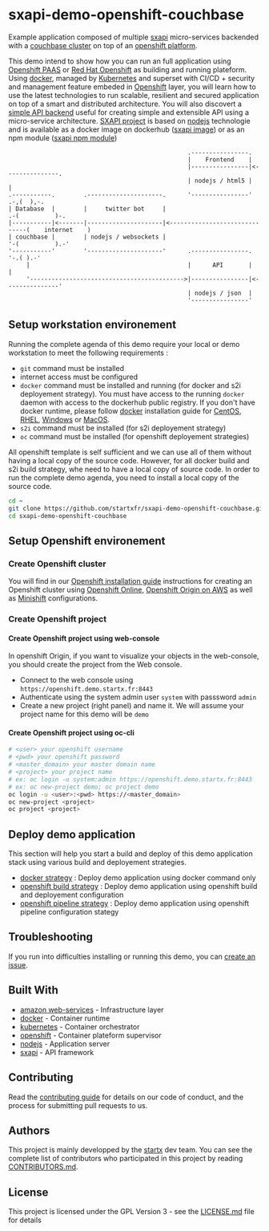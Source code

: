 # sxapi-demo-openshift-couchbase

Example application composed of multiple [sxapi](https://github.com/startxfr/sxapi-core/) 
 micro-services backended with a [couchbase cluster](http://couchbase.com)
on top of an [openshift platform](https://www.openshift.org).

This demo intend to show how you can run an full application using [Openshift PAAS](https://www.openshift.org)
or [Red Hat Openshift](https://www.redhat.com/fr/technologies/cloud-computing/openshift) as
building and running plateform. Using [docker](https://hub.docker.com/r/startx), managed by 
[Kubernetes](https://kubernetes.io) and superset with CI/CD + security and management feature embeded in
[Openshift](https://www.openshift.org) layer, you will learn how to use the latest technologies 
to run scalable, resilient and secured application on top of a smart and distributed architecture.
You will also discovert a [simple API backend](https://github.com/startxfr/sxapi-core/) useful for creating 
simple and extensible API using a micro-service architecture. [SXAPI project](https://github.com/startxfr/sxapi-core/)
is based on [nodejs](https://nodejs.org) technologie and is 
available as a docker image on dockerhub ([sxapi image](https://hub.docker.com/r/startx/sxapi)) or as an
npm module ([sxapi npm module](https://www.npmjs.com/package/sxapi-core))

```
                                                  .----------------.
                                                  |    Frontend    |
                                                  |----------------|<---------------.
                                                  | nodejs / html5 |                |
.-----------.        .---------------------.      '----------------'           .-,(  ),-.    
| Database  |        |     twitter bot     |                                .-(          )-. 
|-----------|<-------|---------------------|<------------------------------(    internet    )
| couchbase |        | nodejs / websockets |                                '-(          ).-'
'-----------'        '---------------------'      .----------------.            '-.( ).-'    
     |                                            |      API       |                |
     '------------------------------------------->|----------------|<---------------'
                                                  | nodejs / json  |
                                                  '----------------'
```


## Setup workstation environement

Running the complete agenda of this demo require your local or demo workstation to meet the following requirements :
- `git` command must be installed
- internet access must be configured
- `docker` command must be installed and running (for docker and s2i deployement strategy).
  You must have access to the running `docker` daemon with access to the dockerhub public registry.
  If you don't have docker runtime, please follow [docker](https://docs.docker.com/)
  installation guide for [CentOS](https://docs.docker.com/install/linux/docker-ce/centos/), 
  [RHEL](https://docs.docker.com/install/linux/docker-ee/rhel/), 
  [Windows](https://docs.docker.com/docker-for-windows/install/)
  or [MacOS](https://docs.docker.com/docker-for-mac/install/).
- `s2i` command must be installed (for s2i deployement strategy)
- `oc` command must be installed (for openshift deployement strategies)

All openshift template is self sufficient and we can use all of them without having a local copy of the source code.
However, for all docker build and s2i build strategy, whe need to have a local copy of source code. In order to run the 
complete demo agenda, you need to install a local copy of the source code.

```bash
cd ~
git clone https://github.com/startxfr/sxapi-demo-openshift-couchbase.git
cd sxapi-demo-openshift-couchbase
```

## Setup Openshift environement

### Create Openshift cluster

You will find in our [Openshift installation guide](https://github.com/startxfr/sxapi-demo-openshift/INSTALL.md) instructions for creating an Openshift cluster
using [Openshift Online](https://github.com/startxfr/sxapi-demo-openshift/INSTALL.md#setup-openshift-online-environement), 
[Openshift Origin on AWS](https://github.com/startxfr/sxapi-demo-openshift/INSTALL.md#setup-openshift-online-environement-AWS--environement-) as well as 
[Minishift](https://github.com/startxfr/sxapi-demo-openshift/INSTALL.md#setup-minishift-environement) configurations.

### Create Openshift project

#### Create Openshift project using web-console

In openshift Origin, if you want to visualize your objects in the web-console, you should create the project 
from the Web console. 

- Connect to the web console using `https://openshift.demo.startx.fr:8443`
- Authenticate using the system admin user `system` with passsword `admin`
- Create a new project (right panel) and name it. We will assume your project name for this demo will be `demo`

#### Create Openshift project using oc-cli

```bash
# <user> your openshift username
# <pwd> your openshift password
# <master_domain> your master domain name
# <project> your project name
# ex: oc login -u system:admin https://openshift.demo.startx.fr:8443
# ex: oc new-project demo; oc project demo
oc login -u <user>:<pwd> https://<master_domain>
oc new-project <project>
oc project <project>
```

## Deploy demo application

This section will help you start a build and deploy of this demo application stack using various build and
deployement strategies.

- [docker strategy](DEMO.docker.md) : Deploy demo application using docker command only
- [openshift build strategy](DEMO.openshift-build.md) : Deploy demo application using openshift build and deployement configuration
- [openshift pipeline strategy](DEMO.openshift-pipeline.md) : Deploy demo application using openshift pipeline configuration stategy


## Troubleshooting

If you run into difficulties installing or running this demo, you can [create an issue](https://github.com/startxfr/sxapi-demo-openshift/issues/new).

## Built With

* [amazon web-services](https://aws.amazon.com) - Infrastructure layer
* [docker](https://www.docker.com/) - Container runtime
* [kubernetes](https://kubernetes.io) - Container orchestrator
* [openshift](https://www.openshift.org) - Container plateform supervisor
* [nodejs](https://nodejs.org) - Application server
* [sxapi](https://github.com/startxfr/sxapi-core) - API framework

## Contributing

Read the [contributing guide](https://github.com/startxfr/sxapi-core/tree/testing/docs/guides/5.Contribute.md) for details on our code of conduct, and the process for submitting pull requests to us.

## Authors

This project is mainly developped by the [startx](https://www.startx.fr) dev team. You can see the complete list of contributors who participated in this project by reading [CONTRIBUTORS.md](https://github.com/startxfr/sxapi-core/tree/testing/docs/CONTRIBUTORS.md).

## License

This project is licensed under the GPL Version 3 - see the [LICENSE.md](https://github.com/startxfr/sxapi-core/tree/testing/docs/LICENSE.md) file for details